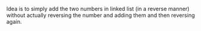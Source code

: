 Idea is to simply add the two numbers in linked list (in a reverse manner) without actually reversing the number and adding them and then reversing again.